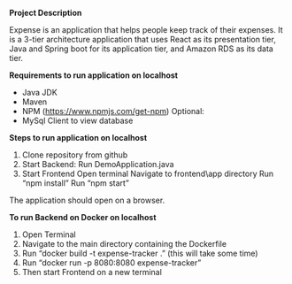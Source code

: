 **Project Description**

Expense is an application that helps people keep track of their expenses. It is a 3-tier architecture application that uses React as its presentation tier, Java and Spring boot for its application tier, and Amazon RDS as its data tier.


**Requirements to run application on localhost**
  - Java JDK
  - Maven
  - NPM (https://www.npmjs.com/get-npm)
Optional:
  - MySql Client to view database
  
  
**Steps to run application on localhost**
  1. Clone repository from github
  2. Start Backend:
        Run DemoApplication.java
  3. Start Frontend
	      Open terminal
        Navigate to frontend\app directory
        Run “npm install”
        Run “npm start”
        
The application should open on a browser.


**To run Backend on Docker on localhost**
  1. Open Terminal
  2. Navigate to the main directory containing the Dockerfile
  3. Run “docker build -t expense-tracker .” (this will take some time)
  4. Run “docker run -p 8080:8080 expense-tracker”
  5. Then start Frontend on a new terminal
